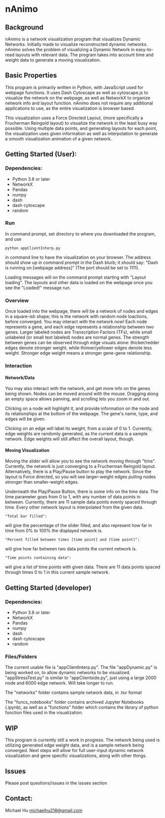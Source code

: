 # nAnimo

## Background
nAnimo is a network visualization program that visualizes Dynamic Networks. Initially made to visualize reconstructed dynamic networks. nAnimo solves the problem of visualizing a Dynamic Network in easy-to-read layouts with relevant data. The program takes into account time and weight data to generate a moving visualization.


## Basic Properties
This program is primarily written in Python, with JavaScript used for webpage functions. It uses Dash Cytoscape as well as cytoscape.js to visualize the network on the webpage, as well as NetworkX to organize network info and layout function. nAnimo does not require any additional applications to use, as the entire visualization is browser based.

This visualization uses a Force Directed Layout, (more specifically a Frucherman Reingold layout) to visualize the network in the least busy way possible. Using multiple data points, and generating layouts for each point, the visualization uses given information as well as interpolation to generate a smooth visualization animation of a given network.


## Getting Started (User):
### Dependencies: 
- Python 3.8 or later
- NetworkX
- Pandas
- numpy
- dash
- dash cytoscape
- random

### Run
In command prompt, set directory to where you downloaded the program, and use 

    python appClientInterp.py

in command line to have the visualization on your browser. The address should show up in command prompt in the Dash blurb; it should say: "Dash is running on [webpage address]" (The port should be set to 1111).

Loading messages will on the command prompt starting with "Layout loading". The layouts and other data is loaded on the webpage once you see the "Loaded!" message run.

### Overview
Once loaded into the webpage, there will be a network of nodes and edges in a square-ish shape; this is the network with random node loactions, before converged. You may interact with the network now! Each node represents a gene, and each edge represents a relationship between two genes. Larger labeled nodes are Transcription Factors (TFs), while small unlabeled (or small text labeled) nodes are normal genes. The strength between genes can be observed through edge visuals alone: thicker/redder edges denote stronger weight, while thinner/yellower edges denote less weight. Stronger edge weight means a stronger gene-gene relationship.

### Interaction
#### Network/Data
You may also interact with the network, and get more info on the genes being shown. Nodes can be moved around with the mouse. Dragging along an empty space allows panning, and scrolling lets you zoom in and out.

Clicking on a node will highlight it, and provide information on the node and its relationships at the bottom of the webpage. The gene's name, type, and edges will be given. 

Clicking on an edge will label its weight, from a scale of 0 to 1. Currently, edge weights are randomly generated, as the current data is a sample network. Edge weights will still affect the overall layout, though.

#### Moving Visualization
Moving the slider will allow you to see the network moving through "time". Currently, the network is just converging to a Frucherman Reingold layout. Alternatively, there is a Play/Pause button to play the network. Since the layout is Force directed, so you will see larger-weight edges pulling nodes stronger than smaller-weight edges.

Underneath the Play/Pause Button, there is some info on the time data. The time parameter goes from 0 to 1, with any number of data points in between. Currently, there are 11 sample data points evenly spaced through time. Every other network layout is interpolated from the given data.

    "Total bar filled":
will give the percentage of the slider filled, and also represent how far in time from 0% to 100% the displayed network is.

    "Percent filled between times [time point] and [time point]":
will give how far between two data points the current network is.

    "Time points containing data":
will give a list of time points with given data. There are 11 data points spaced through times 0 to 1 in this current sample network.


## Getting Started (developer)
### Dependencies: 
- Python 3.8 or later
- NetworkX
- Pandas
- numpy
- dash
- dash cytoscape
- random

### Files/Folders
The current usable file is "appClientInterp.py". The file "appDynamic.py" is being worked on, to allow dynamic networks to be visualized. "appStressTest.py" is similar to "appClientside.py", just using a large 2000 node and 6000 edge network. Will take longer to run.

The "networks" folder contains sample network data, in .tsv format

The "funcs_notebooks" folder contains archived Jupyter Notebooks (.ipynb), as well as a "functions" folder which contains the library of python function files used in the visualization.


## WIP
This program is currently still a work in progress. The network being used is utilizing generated edge weight data, and is a sample network being converged. Next steps will allow for full user-input dynamic network visualization and gene specific visualizations, along with other things.

## Issues
Please post questions/issues in the issues section

## Contact:
Michael Hu
michaelhu218@gmail.com
